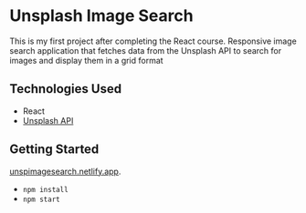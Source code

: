 # Unsplash Image Search

  This is my first project after completing the React course. Responsive image search application 
  that fetches data from the Unsplash API to search for images and display them in a grid format

## Technologies Used
- React
- [Unsplash API](https://unsplash.com/developers)

## Getting Started

 [unspimagesearch.netlify.app](http://unspimagesearch.netlify.app/). 
* `npm install`
* `npm start` 


